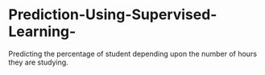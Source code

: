 # Prediction-Using-Supervised-Learning-
Predicting the percentage of student depending upon the number of hours they are studying.
